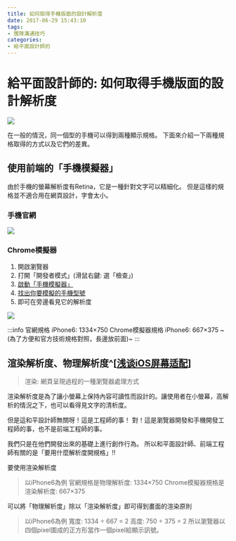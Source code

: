 ```yaml
---
title: 如何取得手機版面的設計解析度
date: 2017-06-29 15:43:10
tags: 
- 團隊溝通技巧
categories: 
- 給平面設計師的
---
```


# 給平面設計師的: 如何取得手機版面的設計解析度

![](https://i.imgur.com/UvHo0gv.png)

在一般的情況，同一個型的手機可以得到兩種顯示規格。
下面來介紹一下兩種規格取得的方式以及它們的差異。

## 使用前端的「手機模擬器」

由於手機的螢幕解析度有Retina，它是一種針對文字可以精細化。
但是這樣的規格並不適合用在網頁設計，字會太小。

### 手機官網
![](https://i.imgur.com/UddGE6H.png)

### Chrome模擬器
1. 開啟瀏覽器
2. 打開「開發者模式」(滑鼠右鍵: 選「檢查」)
3. [啟動「手機模擬器」](https://developers.google.com/web/tools/chrome-devtools/device-mode/)
4. [找出你要模擬的手機型號](https://developers.google.com/web/tools/chrome-devtools/device-mode/emulate-mobile-viewports)
5. 即可在旁邊看見它的解析度

![](https://i.imgur.com/PVP60Wv.png)

:::info
官網規格 iPhone6: 1334×750
Chrome模擬器規格 iPhone6: 667×375 ~(為了方便和官方技術規格對照，長邊放前面)~
:::

## 渲染解析度、物理解析度^[[浅谈iOS屏幕适配](http://liumh.com/2015/10/21/ios-image-related-matching/)]

> 渲染: 網頁呈現過程的一種瀏覽器處理方式

渲染解析度是為了讓小螢幕上保持內容可讀性而設計的。讓使用者在小螢幕，高解析的情況之下，也可以看得見文字的清析度。

但是這和平設計師無關呀！這是工程師的事！
對！這是瀏覽器開發和手機開發工程師的事，也不是前端工程師的事。

我們只是在他們開發出來的基礎上進行創作行為。
所以和平面設計師、前端工程師有關的是「要用什麼解析度開規格」!!

要使用渲染解析度

> 以iPhone6為例
官網規格是物理解析度: 1334×750
Chrome模擬器規格是渲染解析度: 667×375

可以將「物理解析度」除以「渲染解析度」即可得到畫面的渲染原則

> 以iPhone6為例
寬度: 1334 ÷ 667 = 2
高度: 750 ÷ 375 = 2
所以瀏覽器以四個pixel圍成的正方形當作一個pixel給顯示訊號。
